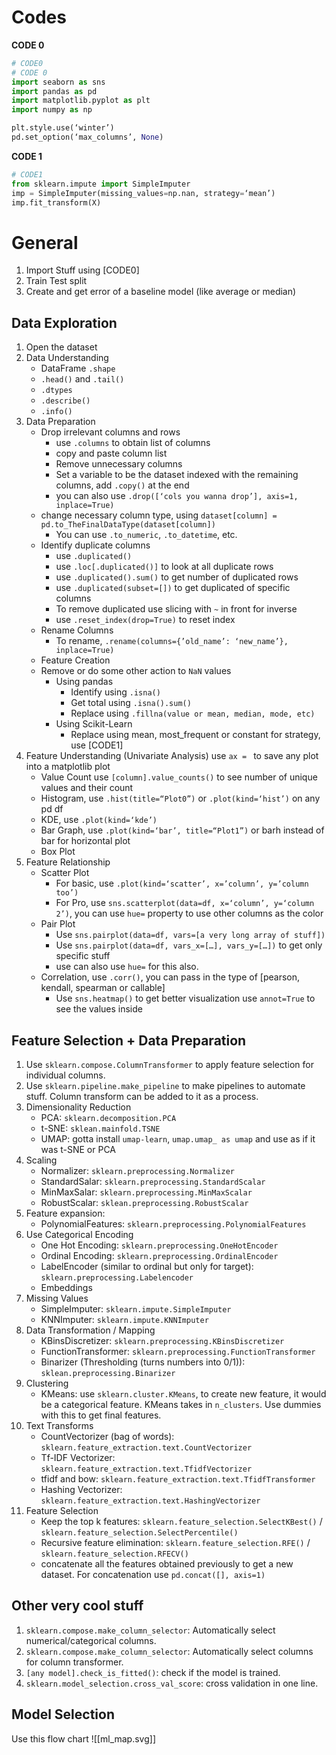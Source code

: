# Codes
**CODE 0**
```python
# CODE0
# CODE 0
import seaborn as sns
import pandas as pd
import matplotlib.pyplot as plt
import numpy as np

plt.style.use(‘winter’)
pd.set_option(‘max_columns’, None)
```
**CODE 1**
```Python
# CODE1
from sklearn.impute import SimpleImputer
imp = SimpleImputer(missing_values=np.nan, strategy=‘mean’)
imp.fit_transform(X)
```


# General

1. Import Stuff using [CODE0]
2. Train Test split
3. Create and get error of a baseline model (like average or median)
## Data Exploration

1. Open the dataset
2. Data Understanding
	-  DataFrame `.shape`
	- `.head()` and `.tail()`
	- `.dtypes`
	- `.describe()`
	- `.info()`
3. Data Preparation
	- Drop irrelevant columns and rows
		- use `.columns` to obtain list of columns
		- copy and paste column list
		- Remove unnecessary columns
		- Set a variable to be the dataset indexed with the remaining columns, add `.copy()` at the end
		- you can also use `.drop([‘cols you wanna drop’], axis=1, inplace=True)`
	- change necessary column type, using `dataset[column] = pd.to_TheFinalDataType(dataset[column])`
		- You can use `.to_numeric`, `.to_datetime`, etc.
	- Identify duplicate columns
		- use `.duplicated()`
		- use `.loc[.duplicated()]` to look at all duplicate rows
		- use `.duplicated().sum()` to get number of duplicated rows
		- use `.duplicated(subset=[])` to get duplicated of specific columns
		- To remove duplicated use slicing with `~` in front for inverse
		- use `.reset_index(drop=True)` to reset index
	- Rename Columns
		- To rename, `.rename(columns={’old_name’: ‘new_name’}, inplace=True)`
	- Feature Creation
	- Remove or do some other action to `NaN` values
		- Using pandas
			- Identify using `.isna()`
			- Get total using `.isna().sum()`
			- Replace using `.fillna(value or mean, median, mode, etc)`
		- Using Scikit-Learn
			- Replace using mean, most_frequent or constant for strategy, use [CODE1]
4. Feature Understanding (Univariate Analysis) use `ax = ` to save any plot into a matplotlib plot
	- Value Count use `[column].value_counts()` to see number of unique values and their count
	- Histogram, use `.hist(title=“Plot0”)` or `.plot(kind=‘hist’)` on any pd df
	- KDE, use `.plot(kind=‘kde’)`
	- Bar Graph, use `.plot(kind=‘bar’, title=“Plot1”)` or barh instead of bar for horizontal plot
	- Box Plot
5. Feature Relationship
	- Scatter Plot
		- For basic, use `.plot(kind=‘scatter’, x=’column’, y=’column too’)`
		- For Pro, use `sns.scatterplot(data=df, x=‘column’, y=‘column 2’)`, you can use `hue=` property to use other columns as the color 
	- Pair Plot
		- Use `sns.pairplot(data=df, vars=[a very long array of stuff])`
		- Use `sns.pairplot(data=df, vars_x=[…], vars_y=[…])` to get only specific stuff
		- use can also use `hue=` for this also.
	- Correlation, use `.corr()`, you can pass in the type of [pearson, kendall, spearman or callable] 
		- Use `sns.heatmap()` to get better visualization use `annot=True` to see the values inside

## Feature Selection + Data Preparation

1. Use `sklearn.compose.ColumnTransformer` to apply feature selection for individual columns.
2. Use `sklearn.pipeline.make_pipeline` to make pipelines to automate stuff. Column transform can be added to it as a process.
3. Dimensionality Reduction
	- PCA: `sklearn.decomposition.PCA`
	- t-SNE: `sklean.mainfold.TSNE`
	- UMAP: gotta install `umap-learn`, `umap.umap_ as umap` and use as if it was t-SNE or PCA
4. Scaling
	- Normalizer: `sklearn.preprocessing.Normalizer`
	- StandardSalar: `sklearn.preprocessing.StandardScalar`
	- MinMaxSalar: `sklearn.preprocessing.MinMaxScalar`
	- RobustScalar: `sklean.preprocessing.RobustScalar`
5. Feature expansion:
	- PolynomialFeatures: `sklearn.preprocessing.PolynomialFeatures`
6. Use Categorical Encoding
	- One Hot Encoding: `sklearn.preprocessing.OneHotEncoder`
	- Ordinal Encoding: `sklearn.preprocessing.OrdinalEncoder`
	- LabelEncoder (similar to ordinal but only for target): `sklearn.preprocessing.Labelencoder`
	- Embeddings
7. Missing Values
	- SimpleImputer: `sklearn.impute.SimpleImputer`
	- KNNImputer: `sklearn.impute.KNNImputer`
8. Data Transformation / Mapping
	- KBinsDiscretizer: `sklearn.preprocessing.KBinsDiscretizer`
	- FunctionTransformer: `sklearn.preprocessing.FunctionTransformer`
	- Binarizer (Thresholding (turns numbers into 0/1)): `sklean.preprocessing.Binarizer`
9. Clustering
	- KMeans: use `sklearn.cluster.KMeans`, to create new feature, it would be a categorical feature. KMeans takes in `n_clusters`. Use dummies with this to get final features.
10. Text Transforms
	- CountVectorizer (bag of words): `sklearn.feature_extraction.text.CountVectorizer`
	- Tf-IDF Vectorizer: `sklearn.feature_extraction.text.TfidfVectorizer`
	- tfidf and bow: `sklearn.feature_extraction.text.TfidfTransformer`
	- Hashing Vectorizer: `sklearn.feature_extraction.text.HashingVectorizer`
11. Feature Selection
	- Keep the top k features: `sklearn.feature_selection.SelectKBest()` / `sklearn.feature_selection.SelectPercentile()`
	- Recursive feature elimination: `sklearn.feature_selection.RFE()` / `sklearn.feature_selection.RFECV()`
	- concatenate all the features obtained previously to get a new dataset. For concatenation use `pd.concat([], axis=1)`

## Other very cool stuff
1. `sklearn.compose.make_column_selector`: Automatically select numerical/categorical columns.
2. `sklearn.compose.make_column_selector`: Automatically select columns for column transformer.
3. `[any model].check_is_fitted()`: check if the model is trained.
4. `sklearn.model_selection.cross_val_score`: cross validation in one line.
## Model Selection

Use this flow chart
![[ml_map.svg]]
